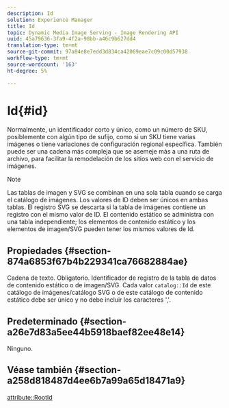 ```yaml
---
description: Id
solution: Experience Manager
title: Id
topic: Dynamic Media Image Serving - Image Rendering API
uuid: 45a79636-3fa9-4f2a-98bb-a46c9b627dd4
translation-type: tm+mt
source-git-commit: 97a84e8e7edd3d834ca42069eae7c09c00d57938
workflow-type: tm+mt
source-wordcount: '163'
ht-degree: 5%

---
```



# Id{#id}

Normalmente, un identificador corto y único, como un número de SKU, posiblemente con algún tipo de sufijo, como si un SKU tiene varias imágenes o tiene variaciones de configuración regional específica. También puede ser una cadena más compleja que se asemeje más a una ruta de archivo, para facilitar la remodelación de los sitios web con el servicio de imágenes.

>[!NOTE]
>
>Las tablas de imagen y SVG se combinan en una sola tabla cuando se carga el catálogo de imágenes. Los valores de ID deben ser únicos en ambas tablas. El registro SVG se descarta si la tabla de imágenes contiene un registro con el mismo valor de ID. El contenido estático se administra con una tabla independiente; los elementos de contenido estático y los elementos de imagen/SVG pueden tener los mismos valores de Id.

## Propiedades {#section-874a6853f67b4b229341ca76682884ae}

Cadena de texto. Obligatorio. Identificador de registro de la tabla de datos de contenido estático o de imagen/SVG. Cada valor `catalog::Id` de este catálogo de imágenes/catálogo SVG o de este catálogo de contenido estático debe ser único y no debe incluir los caracteres &#39;,&#39;.

## Predeterminado {#section-a26e7d83a5ee44b5918baef82ee48e14}

Ninguno.

## Véase también {#section-a258d818487d4ee6b7a99a65d18471a9}

[attribute::RootId](../../../../../../is-api/image-catalog/image-serving-api-ref/c-image-catalog-reference/c-attributes-reference/r-rootid.md#reference-13653312925e4a08b90f99961d53f546)
